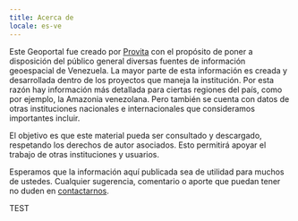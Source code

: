 ```yaml
---
title: Acerca de
locale: es-ve
---
```

Este Geoportal fue creado por [Provita](https://www.provita.org.ve/) con el propósito de poner a disposición del público general diversas fuentes de información geoespacial de Venezuela. La mayor parte de esta información es creada y desarrollada dentro de los proyectos que maneja la institución. Por esta razón hay información más detallada para ciertas regiones del país, como por ejemplo, la Amazonia venezolana. Pero también se cuenta con datos de otras instituciones nacionales e internacionales que consideramos importantes incluir.

El objetivo es que este material pueda ser consultado y descargado, respetando los derechos de autor asociados. Esto permitirá apoyar el trabajo de otras instituciones y usuarios.

Esperamos que la información aquí publicada sea de utilidad para muchos de ustedes. Cualquier sugerencia, comentario o aporte que puedan tener no duden en [contactarnos](/contact).

TEST